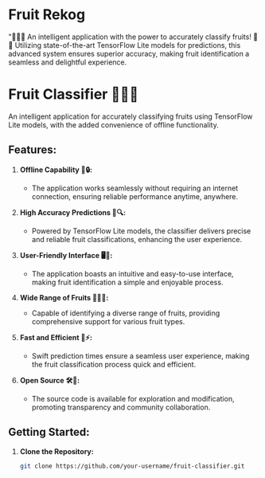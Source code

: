 ﻿# Fruit Rekog

"🍎🍌🍇 An intelligent application with the power to accurately classify fruits! 🍏🍊 Utilizing state-of-the-art TensorFlow Lite models for predictions, this advanced system ensures superior accuracy, making fruit identification a seamless and delightful experience.

# Fruit Classifier 🍏🍊🍌

An intelligent application for accurately classifying fruits using TensorFlow Lite models, with the added convenience of offline functionality.

## Features:

1. **Offline Capability 📡🔒:**
   - The application works seamlessly without requiring an internet connection, ensuring reliable performance anytime, anywhere.

2. **High Accuracy Predictions 🎯🔍:**
   - Powered by TensorFlow Lite models, the classifier delivers precise and reliable fruit classifications, enhancing the user experience.

3. **User-Friendly Interface 🖥️🤖:**
   - The application boasts an intuitive and easy-to-use interface, making fruit identification a simple and enjoyable process.

4. **Wide Range of Fruits 🍎🍇🍑:**
   - Capable of identifying a diverse range of fruits, providing comprehensive support for various fruit types.

5. **Fast and Efficient 🚀⚡:**
   - Swift prediction times ensure a seamless user experience, making the fruit classification process quick and efficient.

6. **Open Source 🛠️📂:**
   - The source code is available for exploration and modification, promoting transparency and community collaboration.

## Getting Started:

1. **Clone the Repository:**
   ```bash
   git clone https://github.com/your-username/fruit-classifier.git
